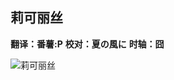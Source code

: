 ## 莉可丽丝

**翻译：番薯:P**
**校对：夏の風に**
**时轴：囧**

![莉可丽丝](https://images2.imgbox.com/8c/8b/MuAMLgo5_o.png)

